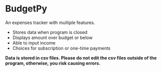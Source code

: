 # BudgetPy

An expenses tracker with multiple features.
- Stores data when program is closed
- Displays amount over budget or below
- Able to input income
- Choices for subscription or one-time payments

__Data is stored in csv files. Please do not edit the csv files outside of the program, otherwise, you risk causing errors.__
